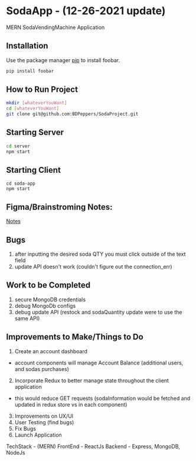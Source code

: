 # SodaApp - (12-26-2021 update)

MERN SodaVendingMachine Application

## Installation
Use the package manager [pip](https://pip.pypa.io/en/stable/) to install foobar.

```bash
pip install foobar
```

## How to Run Project
```bash
mkdir [whateverYouWant]
cd [whateverYouWant]
git clone git@github.com:BDPeppers/SodaProject.git
```


## Starting Server
```bash
cd server
npm start
```

## Starting Client
```
cd soda-app
npm start
```

## Figma/Brainstroming Notes:

[Notes](https://www.figma.com/file/Ft2cezRsqzBklfIQ9fJOEQ/Soda?node-id=0%3A1)


## Bugs
1. after inputting the desired soda QTY you must click outside of the text field
2. update API doesn't work (couldn't figure out the connection_err)


## Work to be Completed
1. secure MongoDB credentials
2. debug MongoDb configs
3. debug update API (restock and sodaQuantity update were to use the same API)


## Improvements to Make/Things to Do
1. Create an account dashboard
* account components will manage Account Balance (additional users, and sodas purchases)
2. Incorporate Redux to better manage state throughout the client application
* this would reduce GET requests (sodaInformation would be fetched and updated in redux store vs in each component)
3. Improvements on UX/UI
4. User Testing (find bugs)
5. Fix Bugs
6. Launch Application


TechStack - (MERN)
FrontEnd - ReactJs
Backend - Express, MongoDB, NodeJs